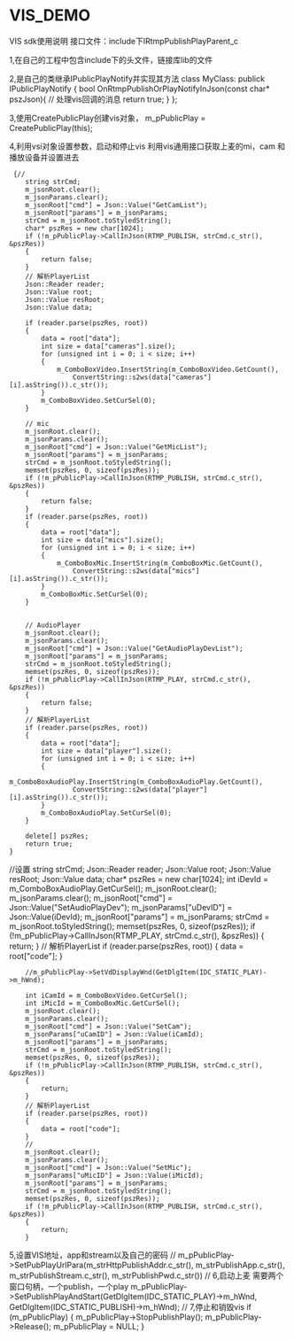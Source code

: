 # VIS_DEMO
VIS sdk使用说明
接口文件：include下IRtmpPublishPlayParent_c

1,在自己的工程中包含include下的头文件，链接库lib的文件

2,是自己的类继承IPublicPlayNotify并实现其方法
    class MyClass: publick IPublicPlayNotify
    {
        bool OnRtmpPublishOrPlayNotifyInJson(const char* pszJson){ 
        // 处理vis回调的消息
        return true; 
        }
    };

3,使用CreatePublicPlay创建vis对象，
    m_pPublicPlay = CreatePublicPlay(this);

4,利用vsi对象设置参数，启动和停止vis
    利用vis通用接口获取上麦的mi，cam 和播放设备并设置进去
    
     {// 
        string strCmd;
        m_jsonRoot.clear();
        m_jsonParams.clear();
        m_jsonRoot["cmd"] = Json::Value("GetCamList");
        m_jsonRoot["params"] = m_jsonParams;
        strCmd = m_jsonRoot.toStyledString();
        char* pszRes = new char[1024];
        if (!m_pPublicPlay->CallInJson(RTMP_PUBLISH, strCmd.c_str(), &pszRes))
        {
            return false;
        }
        // 解析PlayerList
        Json::Reader reader;
        Json::Value root;
        Json::Value resRoot;
        Json::Value data;
    
        if (reader.parse(pszRes, root))
        {
            data = root["data"];
            int size = data["cameras"].size();
            for (unsigned int i = 0; i < size; i++)
            {
                m_ComboBoxVideo.InsertString(m_ComboBoxVideo.GetCount(),
                    ConvertString::s2ws(data["cameras"][i].asString()).c_str());
            }
            m_ComboBoxVideo.SetCurSel(0);
        }
    
        // mic 
        m_jsonRoot.clear();
        m_jsonParams.clear();
        m_jsonRoot["cmd"] = Json::Value("GetMicList");
        m_jsonRoot["params"] = m_jsonParams;
        strCmd = m_jsonRoot.toStyledString();
        memset(pszRes, 0, sizeof(pszRes));
        if (!m_pPublicPlay->CallInJson(RTMP_PUBLISH, strCmd.c_str(), &pszRes))
        {
            return false;
        }
        if (reader.parse(pszRes, root))
        {
            data = root["data"];
            int size = data["mics"].size();
            for (unsigned int i = 0; i < size; i++)
            {
                m_ComboBoxMic.InsertString(m_ComboBoxMic.GetCount(),
                    ConvertString::s2ws(data["mics"][i].asString()).c_str());
            }
            m_ComboBoxMic.SetCurSel(0);
        }
    
    
        // AudioPlayer
        m_jsonRoot.clear();
        m_jsonParams.clear();
        m_jsonRoot["cmd"] = Json::Value("GetAudioPlayDevList");
        m_jsonRoot["params"] = m_jsonParams;
        strCmd = m_jsonRoot.toStyledString();
        memset(pszRes, 0, sizeof(pszRes));
        if (!m_pPublicPlay->CallInJson(RTMP_PLAY, strCmd.c_str(), &pszRes))
        {
            return false;
        }
        // 解析PlayerList
        if (reader.parse(pszRes, root))
        {
            data = root["data"];
            int size = data["player"].size();
            for (unsigned int i = 0; i < size; i++)
            {
                m_ComboBoxAudioPlay.InsertString(m_ComboBoxAudioPlay.GetCount(),
                    ConvertString::s2ws(data["player"][i].asString()).c_str());
            }
            m_ComboBoxAudioPlay.SetCurSel(0);
        }
    
        delete[] pszRes;
        return true;
    }
 //设置
    string strCmd;
    Json::Reader reader;
    Json::Value root;
    Json::Value resRoot;
    Json::Value data;
    char* pszRes = new char[1024];
        int iDevId = m_ComboBoxAudioPlay.GetCurSel();
        m_jsonRoot.clear();
        m_jsonParams.clear();
        m_jsonRoot["cmd"] = Json::Value("SetAudioPlayDev");
        m_jsonParams["uDevID"] = Json::Value(iDevId);
        m_jsonRoot["params"] = m_jsonParams;
        strCmd = m_jsonRoot.toStyledString();
        memset(pszRes, 0, sizeof(pszRes));
        if (!m_pPublicPlay->CallInJson(RTMP_PLAY, strCmd.c_str(), &pszRes))
        {
            return;
        }
        // 解析PlayerList
        if (reader.parse(pszRes, root))
        {
            data = root["code"];
        }

        //m_pPublicPlay->SetVdDisplayWnd(GetDlgItem(IDC_STATIC_PLAY)->m_hWnd);

        int iCamId = m_ComboBoxVideo.GetCurSel();
        int iMicId = m_ComboBoxMic.GetCurSel();
        m_jsonRoot.clear();
        m_jsonParams.clear();
        m_jsonRoot["cmd"] = Json::Value("SetCam");
        m_jsonParams["uCamID"] = Json::Value(iCamId);
        m_jsonRoot["params"] = m_jsonParams;
        strCmd = m_jsonRoot.toStyledString();
        memset(pszRes, 0, sizeof(pszRes));
        if (!m_pPublicPlay->CallInJson(RTMP_PUBLISH, strCmd.c_str(), &pszRes))
        {
            return;
        }
        // 解析PlayerList
        if (reader.parse(pszRes, root))
        {
            data = root["code"];
        }
        //
        m_jsonRoot.clear();
        m_jsonParams.clear();
        m_jsonRoot["cmd"] = Json::Value("SetMic");
        m_jsonParams["uMicID"] = Json::Value(iMicId);
        m_jsonRoot["params"] = m_jsonParams;
        strCmd = m_jsonRoot.toStyledString();
        memset(pszRes, 0, sizeof(pszRes));
        if (!m_pPublicPlay->CallInJson(RTMP_PUBLISH, strCmd.c_str(), &pszRes))
        {
            return;
        }
        
5,设置VIS地址，app和stream以及自己的密码
     //
     m_pPublicPlay->SetPubPlayUrlPara(m_strHttpPublishAddr.c_str(), m_strPublishApp.c_str(), m_strPublishStream.c_str(), m_strPublishPwd.c_str())
//
6,启动上麦  需要两个窗口句柄，一个publish，一个play 
    m_pPublicPlay->SetPublishPlayAndStart(GetDlgItem(IDC_STATIC_PLAY)->m_hWnd, GetDlgItem(IDC_STATIC_PUBLISH)->m_hWnd);
    //
7,停止和销毁vis
    if (m_pPublicPlay)
    {
        m_pPublicPlay->StopPublishPlay();
        m_pPublicPlay->Release();
        m_pPublicPlay = NULL;
    }
